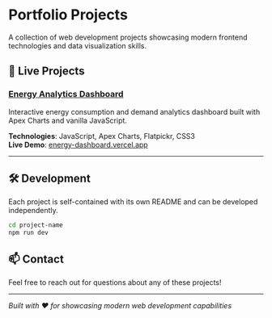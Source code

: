 # Portfolio Projects

A collection of web development projects showcasing modern frontend technologies and data visualization skills.

## 🚀 Live Projects

### [Energy Analytics Dashboard](./energy-dashboard/)
Interactive energy consumption and demand analytics dashboard built with Apex Charts and vanilla JavaScript.

**Technologies**: JavaScript, Apex Charts, Flatpickr, CSS3  
**Live Demo**: [energy-dashboard.vercel.app](https://energy-dashboard.vercel.app)

---

## 🛠️ Development

Each project is self-contained with its own README and can be developed independently.

```bash
cd project-name
npm run dev
```

## 📫 Contact

Feel free to reach out for questions about any of these projects!

---

*Built with ❤️ for showcasing modern web development capabilities*